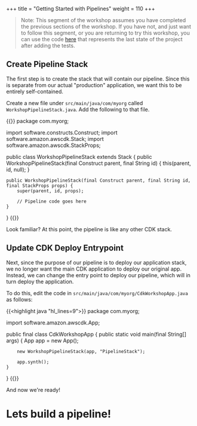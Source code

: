 +++
title = "Getting Started with Pipelines"
weight = 110
+++

> Note: This segment of the workshop assumes you have completed the previous sections of the workshop. If you have not, and just want to follow this segment, or you are returning to try this workshop, you can use the code [here](https://github.com/aws-samples/aws-cdk-intro-workshop/tree/master/code/java/main-workshop) that represents the last state of the project after adding the tests.

## Create Pipeline Stack
The first step is to create the stack that will contain our pipeline.
Since this is separate from our actual "production" application, we want this to be entirely self-contained.

Create a new file under `src/main/java/com/myorg` called `WorkshopPipelineStack.java`. Add the following to that file.

{{<highlight java>}}
package com.myorg;

import software.constructs.Construct;
import software.amazon.awscdk.Stack;
import software.amazon.awscdk.StackProps;

public class WorkshopPipelineStack extends Stack {
    public WorkshopPipelineStack(final Construct parent, final String id) {
        this(parent, id, null);
    }

    public WorkshopPipelineStack(final Construct parent, final String id, final StackProps props) {
        super(parent, id, props);

        // Pipeline code goes here
    }
}
{{</highlight>}}

Look familiar? At this point, the pipeline is like any other CDK stack.

## Update CDK Deploy Entrypoint
Next, since the purpose of our pipeline is to deploy our application stack, we no longer want the main CDK application to deploy our original app. Instead, we can change the entry point to deploy our pipeline, which will in turn deploy the application.

To do this, edit the code in `src/main/java/com/myorg/CdkWorkshopApp.java` as follows:

{{<highlight java "hl_lines=9">}}
package com.myorg;

import software.amazon.awscdk.App;

public final class CdkWorkshopApp {
    public static void main(final String[] args) {
        App app = new App();

        new WorkshopPipelineStack(app, "PipelineStack");

        app.synth();
    }
}
{{</highlight>}}



And now we're ready!

# Lets build a pipeline!

